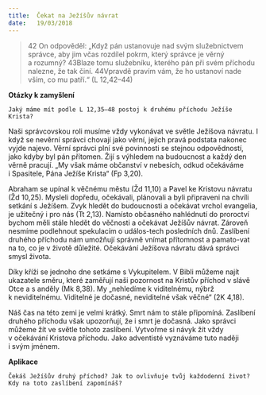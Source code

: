 ```yaml
---
title:  Čekat na Ježíšův návrat
date:   19/03/2018
---
```


> <p></p>
> 42 On odpověděl: „Když pán ustanovuje nad svým služebnictvem správce, aby jim včas rozdílel pokrm, který správce je věrný a rozumný? 43Blaze tomu služebníku, kterého pán při svém příchodu nalezne, že tak činí. 44Vpravdě pravím vám, že ho ustanoví nade vším, co mu patří.“ (L 12,42–44) 

**Otázky k zamyšlení** 

`Jaký máme mít podle L 12,35–48 postoj k druhému příchodu Ježíše Krista?` 

Naši správcovskou roli musíme vždy vykonávat ve světle Ježíšova návratu. I když se nevěrní správci chovají jako věrní, jejich pravá podstata nakonec vyjde najevo. Věrní správci plní své povinnosti se stejnou odpovědností, jako kdyby byl pán přítomen. Žijí s výhledem na budoucnost a každý den věrně pracují. „My však máme občanství v nebesích, odkud očekáváme i Spasitele, Pána Ježíše Krista“ (Fp 3,20). 

Abraham se upínal k věčnému městu (Žd 11,10) a Pavel ke Kristovu návratu (Žd 10,25). Mysleli dopředu, očekávali, plánovali a byli připraveni na chvíli setkání s Ježíšem. Zvyk hledět do budoucnosti a očekávat vrchol evangelia, je užitečný i pro nás (Tt 2,13). Namísto občasného nahlédnutí do proroctví bychom měli stále hledět do věčnosti a očekávat Ježíšův návrat. Zároveň nesmíme podlehnout spekulacím o událos-tech posledních dnů. Zaslíbení druhého příchodu nám umožňují správně vnímat přítomnost a pamato-vat na to, co je v životě důležité. Očekávání Ježíšova návratu dává správci smysl života. 

Díky kříži se jednoho dne setkáme s Vykupitelem. V Bibli můžeme najít ukazatele směru, které zaměřují naši pozornost na Kristův příchod v slávě Otce a s anděly (Mk 8,38). My „nehledíme k viditelnému, nýbrž k neviditelnému. Viditelné je dočasné, neviditelné však věčné“ (2K 4,18). 

Náš čas na této zemi je velmi krátký. Smrt nám to stále připomíná. Zaslíbení druhého příchodu však upozorňují, že i smrt je dočasná. Jako správci můžeme žít ve světle tohoto zaslíbení. Vytvořme si návyk žít vždy v očekávání Kristova příchodu. Jako adventisté vyznáváme tuto naději i svým jménem. 

**Aplikace** 

`Čekáš Ježíšův druhý příchod? Jak to ovlivňuje tvůj každodenní život? Kdy na toto zaslíbení zapomínáš?`